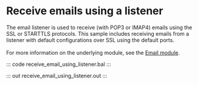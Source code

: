 # Receive emails using a listener

The email listener is used to receive (with POP3 or IMAP4) emails
using the SSL or STARTTLS protocols. This sample includes receiving
emails from a listener with default configurations over SSL using
the default ports.<br/><br/>
For more information on the underlying module, 
see the [Email module](https://lib.ballerina.io/ballerina/email/latest/).

::: code receive_email_using_listener.bal :::

::: out receive_email_using_listener.out :::